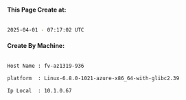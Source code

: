 
   
#### This Page Create at:

```bash

2025-04-01 - 07:17:02 UTC

```

#### Create By Machine:

```bash

Host Name : fv-az1319-936

platform  : Linux-6.8.0-1021-azure-x86_64-with-glibc2.39

Ip Local  : 10.1.0.67

```

